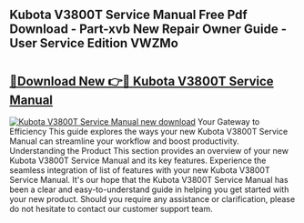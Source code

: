 ## Kubota V3800T Service Manual Free Pdf Download - Part-xvb New Repair Owner Guide - User Service Edition VWZMo

# <h2><a href="http://bc9708.oget.top/?id=Kubota+V3800T+Service+Manual">🔗Download New 👉🔴 Kubota V3800T Service Manual</a></h2>

[![Kubota V3800T Service Manual new download](https://i.imgur.com/5g1atiW.png)](http://bc9708.oget.top/?id=Kubota+V3800T+Service+Manual)
Your Gateway to Efficiency This guide explores the ways your new Kubota V3800T Service Manual can streamline your workflow and boost productivity. Understanding the Product This section provides an overview of your new Kubota V3800T Service Manual and its key features. Experience the seamless integration of list of features with your new Kubota V3800T Service Manual. It's our hope that the Kubota V3800T Service Manual has been a clear and easy-to-understand guide in helping you get started with your new product. Should you require any assistance or clarification, please do not hesitate to contact our customer support team.
